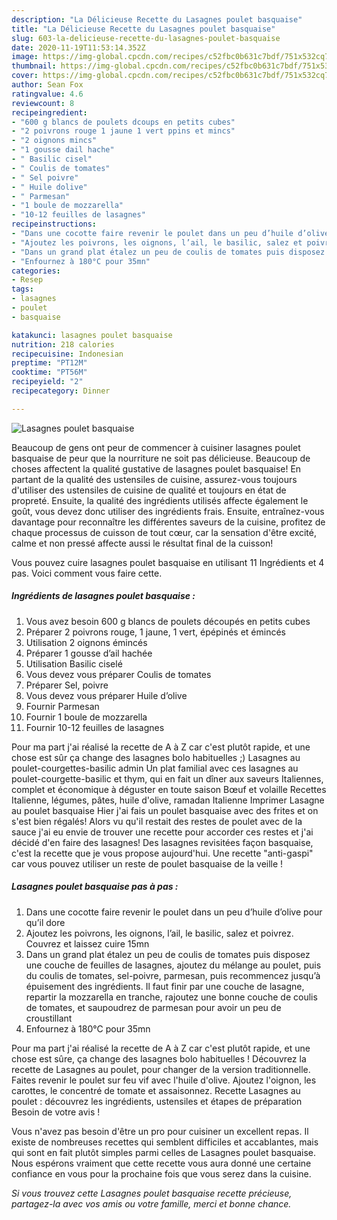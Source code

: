 ```yaml
---
description: "La Délicieuse Recette du Lasagnes poulet basquaise"
title: "La Délicieuse Recette du Lasagnes poulet basquaise"
slug: 603-la-delicieuse-recette-du-lasagnes-poulet-basquaise
date: 2020-11-19T11:53:14.352Z
image: https://img-global.cpcdn.com/recipes/c52fbc0b631c7bdf/751x532cq70/lasagnes-poulet-basquaise-photo-principale-de-la-recette.jpg
thumbnail: https://img-global.cpcdn.com/recipes/c52fbc0b631c7bdf/751x532cq70/lasagnes-poulet-basquaise-photo-principale-de-la-recette.jpg
cover: https://img-global.cpcdn.com/recipes/c52fbc0b631c7bdf/751x532cq70/lasagnes-poulet-basquaise-photo-principale-de-la-recette.jpg
author: Sean Fox
ratingvalue: 4.6
reviewcount: 8
recipeingredient:
- "600 g blancs de poulets dcoups en petits cubes"
- "2 poivrons rouge 1 jaune 1 vert ppins et mincs"
- "2 oignons mincs"
- "1 gousse dail hache"
- " Basilic cisel"
- " Coulis de tomates"
- " Sel poivre"
- " Huile dolive"
- " Parmesan"
- "1 boule de mozzarella"
- "10-12 feuilles de lasagnes"
recipeinstructions:
- "Dans une cocotte faire revenir le poulet dans un peu d’huile d’olive pour qu’il dore"
- "Ajoutez les poivrons, les oignons, l’ail, le basilic, salez et poivrez. Couvrez et laissez cuire 15mn"
- "Dans un grand plat étalez un peu de coulis de tomates puis disposez une couche de feuilles de lasagnes, ajoutez du mélange au poulet, puis du coulis de tomates, sel-poivre, parmesan, puis recommencez jusqu’à épuisement des ingrédients. Il faut finir par une couche de lasagne, repartir la mozzarella en tranche, rajoutez une bonne couche de coulis de tomates, et saupoudrez de parmesan pour avoir un peu de croustillant"
- "Enfournez à 180°C pour 35mn"
categories:
- Resep
tags:
- lasagnes
- poulet
- basquaise

katakunci: lasagnes poulet basquaise 
nutrition: 218 calories
recipecuisine: Indonesian
preptime: "PT12M"
cooktime: "PT56M"
recipeyield: "2"
recipecategory: Dinner

---
```



![Lasagnes poulet basquaise](https://img-global.cpcdn.com/recipes/c52fbc0b631c7bdf/751x532cq70/lasagnes-poulet-basquaise-photo-principale-de-la-recette.jpg)

Beaucoup de gens ont peur de commencer à cuisiner lasagnes poulet basquaise de peur que la nourriture ne soit pas délicieuse. Beaucoup de choses affectent la qualité gustative de lasagnes poulet basquaise! En partant de la qualité des ustensiles de cuisine, assurez-vous toujours d'utiliser des ustensiles de cuisine de qualité et toujours en état de propreté. Ensuite, la qualité des ingrédients utilisés affecte également le goût, vous devez donc utiliser des ingrédients frais. Ensuite, entraînez-vous davantage pour reconnaître les différentes saveurs de la cuisine, profitez de chaque processus de cuisson de tout cœur, car la sensation d'être excité, calme et non pressé affecte aussi le résultat final de la cuisson!

<!--inarticleads1-->

Vous pouvez cuire lasagnes poulet basquaise en utilisant 11 Ingrédients et 4 pas. Voici comment vous faire cette.

##### Ingrédients de lasagnes poulet basquaise :

1. Vous avez besoin 600 g blancs de poulets découpés en petits cubes
1. Préparer 2 poivrons rouge, 1 jaune, 1 vert, épépinés et émincés
1. Utilisation 2 oignons émincés
1. Préparer 1 gousse d’ail hachée
1. Utilisation  Basilic ciselé
1. Vous devez vous préparer  Coulis de tomates
1. Préparer  Sel, poivre
1. Vous devez vous préparer  Huile d’olive
1. Fournir  Parmesan
1. Fournir 1 boule de mozzarella
1. Fournir 10-12 feuilles de lasagnes


Pour ma part j&#39;ai réalisé la recette de A à Z car c&#39;est plutôt rapide, et une chose est sûr ça change des lasagnes bolo habituelles ;) Lasagnes au poulet-courgettes-basilic admin Un plat familial avec ces lasagnes au poulet-courgette-basilic et thym, qui en fait un dîner aux saveurs Italiennes, complet et économique à déguster en toute saison Bœuf et volaille Recettes Italienne, légumes, pâtes, huile d&#39;olive, ramadan Italienne Imprimer Lasagne au poulet basquaise Hier j&#39;ai fais un poulet basquaise avec des frites et on s&#39;est bien régalés! Alors vu qu&#39;il restait des restes de poulet avec de la sauce j&#39;ai eu envie de trouver une recette pour accorder ces restes et j&#39;ai décidé d&#39;en faire des lasagnes! Des lasagnes revisitées façon basquaise, c&#39;est la recette que je vous propose aujourd&#39;hui. Une recette &#34;anti-gaspi&#34; car vous pouvez utiliser un reste de poulet basquaise de la veille ! 

<!--inarticleads2-->

##### Lasagnes poulet basquaise pas à pas :

1. Dans une cocotte faire revenir le poulet dans un peu d’huile d’olive pour qu’il dore
1. Ajoutez les poivrons, les oignons, l’ail, le basilic, salez et poivrez. Couvrez et laissez cuire 15mn
1. Dans un grand plat étalez un peu de coulis de tomates puis disposez une couche de feuilles de lasagnes, ajoutez du mélange au poulet, puis du coulis de tomates, sel-poivre, parmesan, puis recommencez jusqu’à épuisement des ingrédients. Il faut finir par une couche de lasagne, repartir la mozzarella en tranche, rajoutez une bonne couche de coulis de tomates, et saupoudrez de parmesan pour avoir un peu de croustillant
1. Enfournez à 180°C pour 35mn


Pour ma part j&#39;ai réalisé la recette de A à Z car c&#39;est plutôt rapide, et une chose est sûre, ça change des lasagnes bolo habituelles ! Découvrez la recette de Lasagnes au poulet, pour changer de la version traditionnelle. Faites revenir le poulet sur feu vif avec l&#39;huile d&#39;olive. Ajoutez l&#39;oignon, les carottes, le concentré de tomate et assaisonnez. Recette Lasagnes au poulet : découvrez les ingrédients, ustensiles et étapes de préparation Besoin de votre avis ! 

<!--inarticleads1-->

<p>
Vous n'avez pas besoin d'être un pro pour cuisiner un excellent repas. Il existe de nombreuses recettes qui semblent difficiles et accablantes, mais qui sont en fait plutôt simples parmi celles de Lasagnes poulet basquaise. Nous espérons vraiment que cette recette vous aura donné une certaine confiance en vous pour la prochaine fois que vous serez dans la cuisine.
</p>

<p>
<i>Si vous trouvez cette Lasagnes poulet basquaise recette précieuse, partagez-la avec vos amis ou votre famille, merci et bonne chance.</i>
</p>
